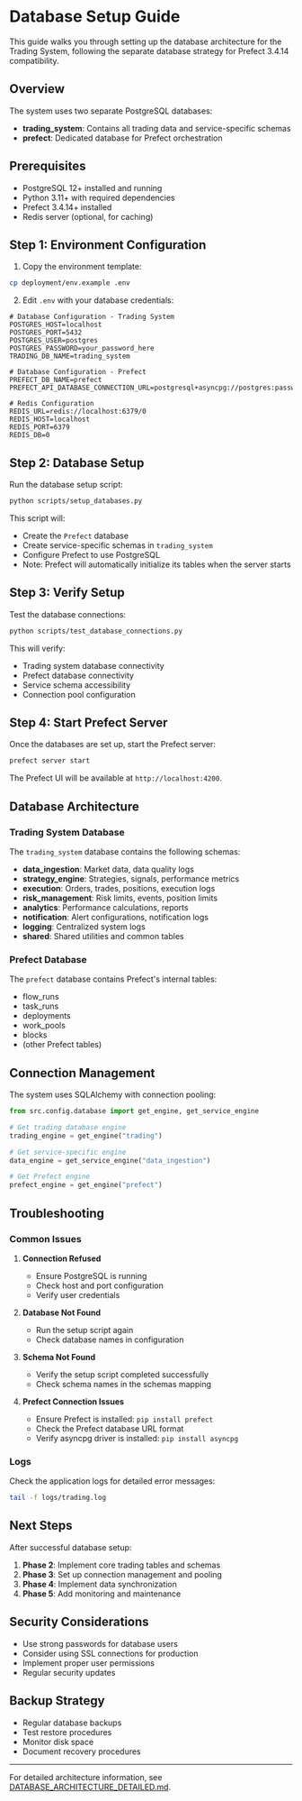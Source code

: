 # Database Setup Guide

This guide walks you through setting up the database architecture for the Trading System, following the separate database strategy for Prefect 3.4.14 compatibility.

## Overview

The system uses two separate PostgreSQL databases:
- **trading_system**: Contains all trading data and service-specific schemas
- **prefect**: Dedicated database for Prefect orchestration

## Prerequisites

- PostgreSQL 12+ installed and running
- Python 3.11+ with required dependencies
- Prefect 3.4.14+ installed
- Redis server (optional, for caching)

## Step 1: Environment Configuration

1. Copy the environment template:
```bash
cp deployment/env.example .env
```

2. Edit `.env` with your database credentials:
```env
# Database Configuration - Trading System
POSTGRES_HOST=localhost
POSTGRES_PORT=5432
POSTGRES_USER=postgres
POSTGRES_PASSWORD=your_password_here
TRADING_DB_NAME=trading_system

# Database Configuration - Prefect
PREFECT_DB_NAME=prefect
PREFECT_API_DATABASE_CONNECTION_URL=postgresql+asyncpg://postgres:password@localhost:5432/prefect

# Redis Configuration
REDIS_URL=redis://localhost:6379/0
REDIS_HOST=localhost
REDIS_PORT=6379
REDIS_DB=0
```

## Step 2: Database Setup

Run the database setup script:

```bash
python scripts/setup_databases.py
```

This script will:
- Create the `Prefect` database
- Create service-specific schemas in `trading_system`
- Configure Prefect to use PostgreSQL
- Note: Prefect will automatically initialize its tables when the server starts

## Step 3: Verify Setup

Test the database connections:

```bash
python scripts/test_database_connections.py
```

This will verify:
- Trading system database connectivity
- Prefect database connectivity
- Service schema accessibility
- Connection pool configuration

## Step 4: Start Prefect Server

Once the databases are set up, start the Prefect server:

```bash
prefect server start
```

The Prefect UI will be available at `http://localhost:4200`.

## Database Architecture

### Trading System Database

The `trading_system` database contains the following schemas:

- **data_ingestion**: Market data, data quality logs
- **strategy_engine**: Strategies, signals, performance metrics
- **execution**: Orders, trades, positions, execution logs
- **risk_management**: Risk limits, events, position limits
- **analytics**: Performance calculations, reports
- **notification**: Alert configurations, notification logs
- **logging**: Centralized system logs
- **shared**: Shared utilities and common tables

### Prefect Database

The `prefect` database contains Prefect's internal tables:
- flow_runs
- task_runs
- deployments
- work_pools
- blocks
- (other Prefect tables)

## Connection Management

The system uses SQLAlchemy with connection pooling:

```python
from src.config.database import get_engine, get_service_engine

# Get trading database engine
trading_engine = get_engine("trading")

# Get service-specific engine
data_engine = get_service_engine("data_ingestion")

# Get Prefect engine
prefect_engine = get_engine("prefect")
```

## Troubleshooting

### Common Issues

1. **Connection Refused**
   - Ensure PostgreSQL is running
   - Check host and port configuration
   - Verify user credentials

2. **Database Not Found**
   - Run the setup script again
   - Check database names in configuration

3. **Schema Not Found**
   - Verify the setup script completed successfully
   - Check schema names in the schemas mapping

4. **Prefect Connection Issues**
   - Ensure Prefect is installed: `pip install prefect`
   - Check the Prefect database URL format
   - Verify asyncpg driver is installed: `pip install asyncpg`

### Logs

Check the application logs for detailed error messages:
```bash
tail -f logs/trading.log
```

## Next Steps

After successful database setup:

1. **Phase 2**: Implement core trading tables and schemas
2. **Phase 3**: Set up connection management and pooling
3. **Phase 4**: Implement data synchronization
4. **Phase 5**: Add monitoring and maintenance

## Security Considerations

- Use strong passwords for database users
- Consider using SSL connections for production
- Implement proper user permissions
- Regular security updates

## Backup Strategy

- Regular database backups
- Test restore procedures
- Monitor disk space
- Document recovery procedures

---

For detailed architecture information, see [DATABASE_ARCHITECTURE_DETAILED.md](DATABASE_ARCHITECTURE_DETAILED.md).

